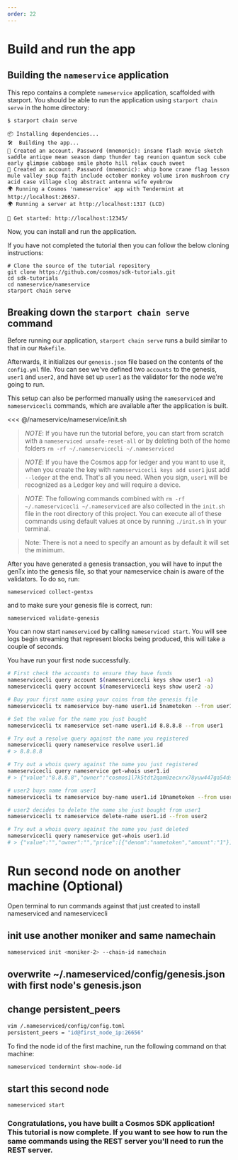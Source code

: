 ```yaml
---
order: 22
---
```


# Build and run the app

## Building the `nameservice` application

This repo contains a complete `nameservice` application, scaffolded with starport. You should be able to run the application using `starport chain serve` in the home directory:

```
$ starport chain serve

📦 Installing dependencies...
🛠️  Building the app...
🙂 Created an account. Password (mnemonic): insane flash movie sketch saddle antique mean season damp thunder tag reunion quantum sock cube early glimpse cabbage smile photo hill relax couch sweet
🙂 Created an account. Password (mnemonic): whip bone crane flag lesson mule valley soup faith include october monkey volume iron mushroom cry acid case village clog abstract antenna wife eyebrow
🌍 Running a Cosmos 'nameservice' app with Tendermint at http://localhost:26657.
🌍 Running a server at http://localhost:1317 (LCD)

🚀 Get started: http://localhost:12345/
```


Now, you can install and run the application.

If you have not completed the tutorial then you can follow the below cloning instructions:

```
# Clone the source of the tutorial repository
git clone https://github.com/cosmos/sdk-tutorials.git
cd sdk-tutorials
cd nameservice/nameservice
starport chain serve
```

## Breaking down the `starport chain serve` command

Before running our application, `starport chain serve` runs a build similar to that in our `Makefile`.

Afterwards, it initializes our `genesis.json` file based on the contents of the `config.yml` file. You can see we've defined two `accounts` to the genesis, `user1` and `user2`, and have set up `user1` as the validator for the node we're going to run.

This setup can also be performed manually using the `nameserviced` and `nameservicecli` commands, which are available after the application is built.

<<< @/nameservice/nameservice/init.sh

> _*NOTE*_: If you have run the tutorial before, you can start from scratch with a `nameserviced unsafe-reset-all` or by deleting both of the home folders `rm -rf ~/.nameservicecli ~/.nameserviced`

> _*NOTE*_: If you have the Cosmos app for ledger and you want to use it, when you create the key with `nameservicecli keys add user1` just add `--ledger` at the end. That's all you need. When you sign, `user1` will be recognized as a Ledger key and will require a device.

> _*NOTE*_: The following commands combined with `rm -rf ~/.nameservicecli ~/.nameserviced` are also collected in the `init.sh` file in the root directory of this project. You can execute all of these commands using default values at once by running `./init.sh` in your terminal.


> Note: There is not a need to specify an amount as by default it will set the minimum.

After you have generated a genesis transaction, you will have to input the genTx into the genesis file, so that your nameservice chain is aware of the validators. To do so, run:

`nameserviced collect-gentxs`

and to make sure your genesis file is correct, run:

`nameserviced validate-genesis`

You can now start `nameserviced` by calling `nameserviced start`. You will see logs begin streaming that represent blocks being produced, this will take a couple of seconds.

You have run your first node successfully.

```bash
# First check the accounts to ensure they have funds
nameservicecli query account $(nameservicecli keys show user1 -a)
nameservicecli query account $(nameservicecli keys show user2 -a)

# Buy your first name using your coins from the genesis file
nameservicecli tx nameservice buy-name user1.id 5nametoken --from user1

# Set the value for the name you just bought
nameservicecli tx nameservice set-name user1.id 8.8.8.8 --from user1

# Try out a resolve query against the name you registered
nameservicecli query nameservice resolve user1.id
# > 8.8.8.8

# Try out a whois query against the name you just registered
nameservicecli query nameservice get-whois user1.id
# > {"value":"8.8.8.8","owner":"cosmos1l7k5tdt2qam0zecxrx78yuw447ga54dsmtpk2s","price":[{"denom":"nametoken","amount":"5"}]}

# user2 buys name from user1
nameservicecli tx nameservice buy-name user1.id 10nametoken --from user2

# user2 decides to delete the name she just bought from user1
nameservicecli tx nameservice delete-name user1.id --from user2

# Try out a whois query against the name you just deleted
nameservicecli query nameservice get-whois user1.id
# > {"value":"","owner":"","price":[{"denom":"nametoken","amount":"1"}]}
```

# Run second node on another machine (Optional)

Open terminal to run commands against that just created to install nameserviced and nameservicecli

## init use another moniker and same namechain

```bash
nameserviced init <moniker-2> --chain-id namechain
```

## overwrite ~/.nameserviced/config/genesis.json with first node's genesis.json

## change persistent_peers

```bash
vim /.nameserviced/config/config.toml
persistent_peers = "id@first_node_ip:26656"
```

To find the node id of the first machine, run the following command on that machine:

```bash
nameserviced tendermint show-node-id
```

## start this second node

```bash
nameserviced start
```

### Congratulations, you have built a Cosmos SDK application! This tutorial is now complete. If you want to see how to run the same commands using the REST server you'll need to run the REST server.
